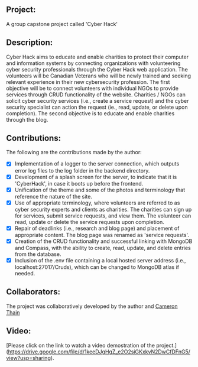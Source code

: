 ## Project: 
A group capstone project called 'Cyber Hack'
## Description:
Cyber Hack aims to educate and enable charities to protect their computer and information systems by connecting organizations with volunteering cyber security professionals through the Cyber Hack web application. The volunteers will be Canadian Veterans who will be newly trained and seeking relevant experience in their new cybersecurity profession. The first objective will be to connect volunteers with individual NGOs to provide services 
through CRUD functionality of the website.  Charities / NGOs can solicit cyber security services (i.e., create a service request) and the cyber security 
specialist can action the request (ie., read, update, or delete upon completion).  The second objective is to educate and enable charities through 
the blog. 
## Contributions:
The following are the contributions made by the author:
* [x] Implementation of a logger to the server connection, which outputs error log files to the log folder in the backend directory.
* [x] Development of a splash screen for the server, to indicate that it is 'CyberHack', in case it boots up before the frontend.
* [x] Unification of the theme and some of the photos and terminology that reference the nature of the site.
* [x] Use of appropriate terminology, where volunteers are referred to as cyber security experts and clients as charities. The charities can sign up for services, submit service requests, and view them. The volunteer can read, update or delete the service requests upon completion.
* [x] Repair of deadlinks (i.e., research and blog page) and placement of appropriate content. The blog page was renamed as 'service requests'.
* [x] Creation of the CRUD functionality and successful linking with MongoDB and Compass, with the ability to create, read, update, and delete entries from the database.
* [x] Inclusion of the .env file containing a local hosted server address (i.e., localhost:27017/Cruds), which can be changed to MongoDB atlas if needed.
## Collaborators:
The project was collaboratively developed by the author and [Cameron Thain](https://github.com/Cameron1601/MERN-Website)
## Video:
[Please click on the link to watch a video demostration of the project.] (https://drive.google.com/file/d/1keeDJgHgZ_e2O2siGKxkvN2DwCfDFnG5/view?usp=sharing).




